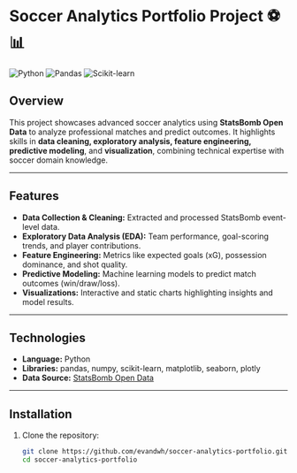 # Soccer Analytics Portfolio Project ⚽📊

![Python](https://img.shields.io/badge/python-3.11-blue?logo=python&logoColor=white)
![Pandas](https://img.shields.io/badge/pandas-1.6-green?logo=pandas&logoColor=white)
![Scikit-learn](https://img.shields.io/badge/scikit--learn-1.3-orange?logo=scikit-learn&logoColor=white)

## Overview
This project showcases advanced soccer analytics using **StatsBomb Open Data** to analyze professional matches and predict outcomes. It highlights skills in **data cleaning, exploratory analysis, feature engineering, predictive modeling**, and **visualization**, combining technical expertise with soccer domain knowledge.

---

## Features
- **Data Collection & Cleaning:** Extracted and processed StatsBomb event-level data.
- **Exploratory Data Analysis (EDA):** Team performance, goal-scoring trends, and player contributions.
- **Feature Engineering:** Metrics like expected goals (xG), possession dominance, and shot quality.
- **Predictive Modeling:** Machine learning models to predict match outcomes (win/draw/loss).
- **Visualizations:** Interactive and static charts highlighting insights and model results.

---

## Technologies
- **Language:** Python  
- **Libraries:** pandas, numpy, scikit-learn, matplotlib, seaborn, plotly  
- **Data Source:** [StatsBomb Open Data](https://github.com/statsbomb/open-data)

---

## Installation
1. Clone the repository:  
   ```bash
   git clone https://github.com/evandwh/soccer-analytics-portfolio.git
   cd soccer-analytics-portfolio
